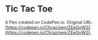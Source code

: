 # Tic Tac Toe

A Pen created on CodePen.io. Original URL: [https://codepen.io/Chraz/pen/ZEeQyWG](https://codepen.io/Chraz/pen/ZEeQyWG).



